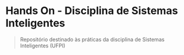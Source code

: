 # Hands On - Disciplina de Sistemas Inteligentes

> Repositório destinado às práticas da disciplina de Sistemas Inteligentes (UFPI)
